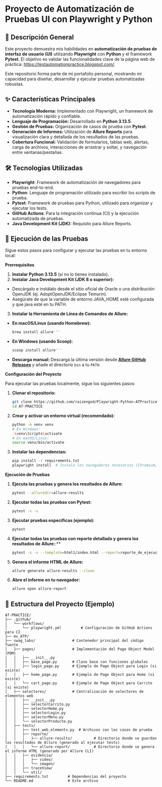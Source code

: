 # Proyecto de Automatización de Pruebas UI con Playwright y Python

## 🚀 Descripción General

Este proyecto demuestra mis habilidades en **automatización de pruebas de interfaz de usuario (UI)** utilizando **Playwright** con **Python** y el framework **Pytest**. El objetivo es validar las funcionalidades clave de la página web de práctica: https://testautomationpractice.blogspot.com/.

Este repositorio forma parte de mi portafolio personal, mostrando mi capacidad para diseñar, desarrollar y ejecutar pruebas automatizadas robustas.

## ✨ Características Principales

* **Tecnología Moderna:** Implementado con Playwright, un framework de automatización rápido y confiable.
* **Lenguaje de Programación:** Desarrollado en **Python 3.13.5**.
* **Gestión de Pruebas:** Organización de casos de prueba con **Pytest**.
* **Generación de Informes:** Utilización de **Allure Reports** para visualización clara y detallada de los resultados de las pruebas.
* **Cobertura Funcional:** Validación de formularios, tablas web, alertas, carga de archivos, interacciones de arrastrar y soltar, y navegación entre ventanas/pestañas.

## 🛠️ Tecnologías Utilizadas

* **Playwright**: Framework de automatización de navegadores para pruebas end-to-end.
* **Python**: Lenguaje de programación utilizado para escribir los scripts de prueba.
* **Pytest**: Framework de pruebas para Python, utilizado para organizar y ejecutar los tests.
* **GitHub Actions**: Para la integración continua (CI) y la ejecución automatizada de pruebas.
* **Java Development Kit (JDK):** Requisito para Allure Reports.

## 🚀 Ejecución de las Pruebas
Sigue estos pasos para configurar y ejecutar las pruebas en tu entorno local:

**Prerrequisitos**
1. **Instalar Python 3.13.5** (si no lo tienes instalado).
2. **Instalar Java Development Kit (JDK 8 o superior):**
* Descárgalo e instálalo desde el sitio oficial de Oracle o una distribución OpenJDK (ej. AdoptOpenJDK/Eclipse Temurin).
* Asegúrate de que la variable de entorno JAVA_HOME esté configurada y que java esté en tu PATH.
3. **Instalar la Herramienta de Línea de Comandos de Allure:**
* **En macOS/Linux (usando Homebrew):**
    ```bash
    brew install allure'''

* **En Windows (usando Scoop):**
    ```bash
    scoop install allure'''

* **Descarga manual:** Descarga la última versión desde **[Allure GitHub Releases](https://github.com/allure-framework/allure2/releases)** y añade el directorio ```bin``` a tu ```PATH```.

**Configuración del Proyecto**

Para ejecutar las pruebas localmente, sigue los siguientes pasos:

1.  **Clonar el repositorio:**
    ```bash
    git clone https://github.com/raizengod/Playwright-Python-ATPractice-.git
    cd AT-PRACTICE
    ```

2.  **Crear y activar un entorno virtual (recomendado):**
    ```bash
    python -m venv venv
    # En Windows:
    .\venv\Scripts\activate
    # En macOS/Linux:
    source venv/bin/activate
    ```

3.  **Instalar las dependencias:**
    ```bash
    pip install -r requirements.txt
    playwright install  # Instala los navegadores necesarios (Chromium, Firefox, WebKit)
    ```
**Ejecución de Pruebas**

1.  **Ejecuta las pruebas y genera los resultados de Allure:**
    ```bash
    pytest --alluredir=allure-results
    ```

2.  **Ejecutar todas las pruebas con Pytest:**
    ```bash
    pytest -s -v
    ```

3.  **Ejecutar pruebas específicas (ejemplo):**
    ```bash
    pytest 
    ```

4.  **Ejecutar todas las pruebas con reporte detallado y genera los resultados de Allure:**:**
    ```bash
    pytest -s -v --template=html1/index.html --report=reporte_de_ejecución.html --alluredir=allure-results
    ```

5.  **Genera el informe HTML de Allure:**
    ```bash
    allure generate allure-results --clean
    ```

6.  **Abre el informe en tu navegador:**
    ```bash
    allure open allure-report
    ```

## 📂 Estructura del Proyecto (Ejemplo)

```
AT-PRACTICE/
├── .github/
│   └── workflows/
│       └── playwright.yml         # Configuración de GitHub Actions para CI
├── mv_ATP/
├── swag_labs/                 # Contenedor principal del código fuente
│   ├── pages/                 # Implementación del Page Object Model (POM)
│   │   ├── __init__.py
│   │   ├── base_page.py       # Clase base con funciones globales
│   │   ├── login_page.py      # Ejemplo de Page Object para Login (si existe)
│   │   ├── home_page.py       # Ejemplo de Page Object para Home (si existe)
│   │   └── cart_page.py       # Ejemplo de Page Object para Carrito (si existe)
│   ├── selectores/            # Centralización de selectores de elementos web
│   │   ├── __init__.py
│   │   ├── selectorCarrito.py
│   │   ├── selectorHome.py
│   │   ├── selectorLogin.py
│   │   ├── selectorMenu.py
│   │   └── selectorProducto.py
│   ├── tests/
│   │   ├── test_web_elements.py  # Archivos con los casos de prueba
│   │   ├── reporte/
│   │   │   ├── allure-results/          # Directorio donde se guardan los resultados de Allure (generado al ejecutar tests)
│   │   │   └── allure-report/           # Directorio donde se genera el informe HTML (generado por Allure CLI)
│   │   ├── evidencia/
│   │   │   ├── video/
│   │   │   └── imagen/ 
│   │   ├── traceView/   
│   │   └── util/
├── requirements.txt         # Dependencias del proyecto
└── README.md                # Este archivo
```